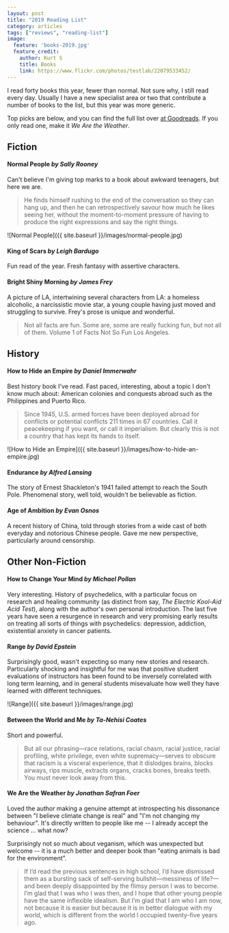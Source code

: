 ```yaml
---
layout: post
title: "2019 Reading List"
category: articles
tags: ["reviews", "reading-list"]
image:
  feature: 'books-2019.jpg'
  feature_credit:
    author: Kurt S
    title: Books
    link: https://www.flickr.com/photos/testlab/22079533452/
---
```


I read forty books this year, fewer than normal. Not sure why, I still
read every day. Usually I have a new specialist area or two that contribute a
number of books to the list, but this year was more generic.

Top picks are below, and you can find the full list over [at
Goodreads](https://www.goodreads.com/review/list/2875383-xavier-shay?shelf=read&sort=date_read).
If you only read one, make it _We Are the Weather_.

## Fiction

#### Normal People _by Sally Rooney_

Can't believe I'm giving top marks to a book about awkward teenagers, but here we are.

> He finds himself rushing to the end of the conversation so they can hang up,
> and then he can retrospectively savour how much he likes seeing her, without
> the moment-to-moment pressure of having to produce the right expressions and
> say the right things.

![Normal People]({{ site.baseurl }}/images/normal-people.jpg)

#### King of Scars _by Leigh Bardugo_

Fun read of the year. Fresh fantasy with assertive characters.

#### Bright Shiny Morning _by James Frey_

A picture of LA, intertwining several characters from LA: a homeless alcoholic,
a narcissistic movie star,  a young couple having just moved and struggling to
survive. Frey's prose is unique and wonderful.

> Not all facts are fun. Some are, some are really fucking fun, but not all of
> them. Volume 1 of Facts Not So Fun Los Angeles.

## History

#### How to Hide an Empire _by Daniel Immerwahr_

Best history book I've read. Fast paced, interesting, about a topic I don't
know much about: American colonies and conquests abroad such as the Philippines
and Puerto Rico.

> Since 1945, U.S. armed forces have been deployed abroad for conflicts or
> potential conflicts 211 times in 67 countries. Call it peacekeeping if you
> want, or call it imperialism. But clearly this is not a country that has kept
> its hands to itself.

![How to Hide an Empire]({{ site.baseurl }}/images/how-to-hide-an-empire.jpg)

#### Endurance _by Alfred Lansing_

The story of Ernest Shackleton's 1941 failed attempt to reach the South Pole.
Phenomenal story, well told, wouldn't be believable as fiction.

#### Age of Ambition _by Evan Osnos_

A recent history of China, told through stories from a wide cast of both
everyday and notorious Chinese people. Gave me new perspective, particularly
around censorship.

## Other Non-Fiction

#### How to Change Your Mind _by Michael Pollan_

Very interesting. History of psychedelics, with a particular focus on research
and healing community (as distinct from say, _The Electric Kool-Aid Acid
Test_), along with the author's own personal introduction. The last five years
have seen a resurgence in research and very promising early results on treating
all sorts of things with psychedelics: depression, addiction, existential
anxiety in cancer patients.

#### Range _by David Epstein_

Surprisingly good, wasn't expecting so many new stories and research.
Particularly shocking and insightful for me was that positive student
evaluations of instructors has been found to be inversely correlated with long
term learning, and in general students misevaluate how well they have learned
with different techniques.

![Range]({{ site.baseurl }}/images/range.jpg)

#### Between the World and Me _by Ta-Nehisi Coates_

Short and powerful.

> But all our phrasing—race relations, racial chasm, racial justice, racial
> profiling, white privilege, even white supremacy—serves to obscure that
> racism is a visceral experience, that it dislodges brains, blocks airways,
> rips muscle, extracts organs, cracks bones, breaks teeth. You must never look
> away from this.

#### We Are the Weather _by Jonathan Safran Foer_

Loved the author making a genuine attempt at introspecting his dissonance
between "I believe climate change is real" and "I'm not changing my behaviour".
It's directly written to people like me -- I already accept the science ...
what now?

Surprisingly not so much about veganism, which was unexpected but welcome --
it is a much better and deeper book than "eating animals is bad for the
environment".

> If I’d read the previous sentences in high school, I’d have dismissed them as
> a bursting sack of self-serving bullshit—messiness of life?—and been deeply
> disappointed by the flimsy person I was to become. I’m glad that I was who I
> was then, and I hope that other young people have the same inflexible
> idealism. But I’m glad that I am who I am now, not because it is easier but
> because it is in better dialogue with my world, which is different from the
> world I occupied twenty-five years ago.

